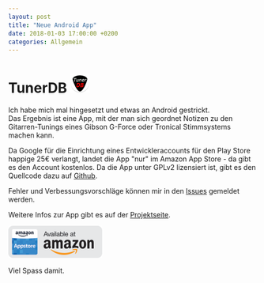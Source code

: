 ```yaml
---
layout: post
title: "Neue Android App"
date: 2018-01-03 17:00:00 +0200
categories: Allgemein
---
```

# TunerDB ![TunerDB Icon Rounded](images/tunerdb_launcher_rounded.png)
Ich habe mich mal hingesetzt und etwas an Android gestrickt.  
Das Ergebnis ist eine App, mit der man sich geordnet Notizen zu den Gitarren-Tunings eines Gibson G-Force oder Tronical Stimmsystems machen kann.  

Da Google für die Einrichtung eines Entwickleraccounts für den Play Store happige 25€ verlangt, landet die App "nur" im Amazon App Store - da gibt es den Account kostenlos. Da die App unter GPLv2 lizensiert ist, gibt es den Quellcode dazu auf <a href="https://github.com/ahahn94/TunerDB">Github</a>.

Fehler und Verbessungsvorschläge können mir in den <a href="https://github.com/ahahn94/TunerDB/issues">Issues</a> gemeldet werden.

Weitere Infos zur App gibt es auf der <a href="{{ site.baseurl }}/tunerdb">Projektseite</a>.

[![Available on the Amazon App Store](images/amazon-appsstore-us-gray-v2.png)](https://www.amazon.com/gp/mas/dl/android?p=de.ahahn94.tunerdb&ref=mas_pm_tunerdb)  

Viel Spass damit.
